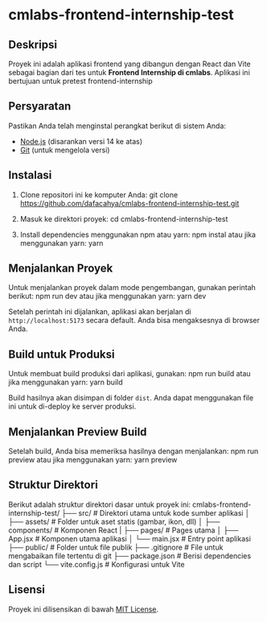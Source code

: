 # cmlabs-frontend-internship-test

## Deskripsi
Proyek ini adalah aplikasi frontend yang dibangun dengan React dan Vite sebagai bagian dari tes untuk **Frontend Internship di cmlabs**. Aplikasi ini bertujuan untuk pretest frontend-internship

## Persyaratan
Pastikan Anda telah menginstal perangkat berikut di sistem Anda:
- [Node.js](https://nodejs.org/) (disarankan versi 14 ke atas)
- [Git](https://git-scm.com/) (untuk mengelola versi)

## Instalasi

1. Clone repositori ini ke komputer Anda:
   git clone https://github.com/dafacahya/cmlabs-frontend-internship-test.git

2. Masuk ke direktori proyek:
   cd cmlabs-frontend-internship-test

3. Install dependencies menggunakan npm atau yarn:
   npm instal
   atau jika menggunakan yarn:
   yarn

## Menjalankan Proyek

Untuk menjalankan proyek dalam mode pengembangan, gunakan perintah berikut:
npm run dev
atau jika menggunakan yarn:
yarn dev

Setelah perintah ini dijalankan, aplikasi akan berjalan di `http://localhost:5173` secara default. Anda bisa mengaksesnya di browser Anda.

## Build untuk Produksi

Untuk membuat build produksi dari aplikasi, gunakan:
npm run build
atau jika menggunakan yarn:
yarn build

Build hasilnya akan disimpan di folder `dist`. Anda dapat menggunakan file ini untuk di-deploy ke server produksi.

## Menjalankan Preview Build

Setelah build, Anda bisa memeriksa hasilnya dengan menjalankan:
npm run preview
atau jika menggunakan yarn:
yarn preview


## Struktur Direktori

Berikut adalah struktur direktori dasar untuk proyek ini:
cmlabs-frontend-internship-test/
├── src/                # Direktori utama untuk kode sumber aplikasi
│   ├── assets/         # Folder untuk aset statis (gambar, ikon, dll)
│   ├── components/     # Komponen React
|   ├── pages/		# Pages utama
│   ├── App.jsx         # Komponen utama aplikasi
│   └── main.jsx        # Entry point aplikasi
├── public/             # Folder untuk file publik
├── .gitignore          # File untuk mengabaikan file tertentu di git
├── package.json        # Berisi dependencies dan script
└── vite.config.js      # Konfigurasi untuk Vite

## Lisensi
Proyek ini dilisensikan di bawah [MIT License](LICENSE).
